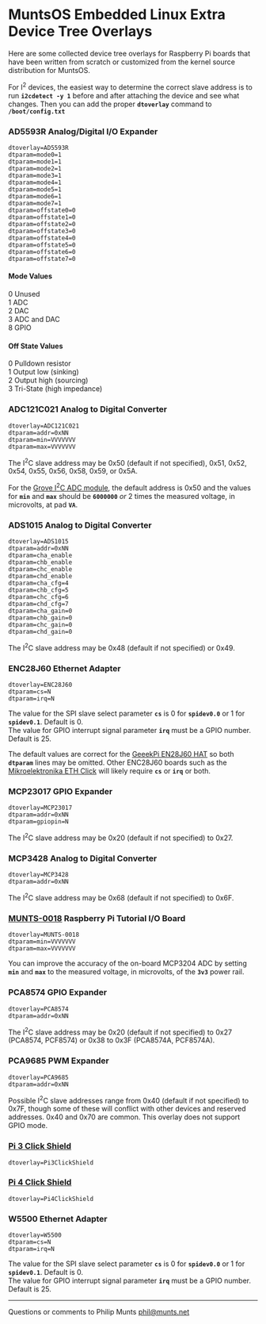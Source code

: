 # MuntsOS Embedded Linux Extra Device Tree Overlays

Here are some collected device tree overlays for Raspberry Pi boards
that have been written from scratch or customized from the kernel source
distribution for MuntsOS.

For I<sup>2</sup> devices, the easiest way to determine the correct
slave address is to run **`i2cdetect -y 1`** before and after attaching
the device and see what changes. Then you can add the proper
**`dtoverlay`** command to **`/boot/config.txt`**

### AD5593R Analog/Digital I/O Expander

    dtoverlay=AD5593R
    dtparam=mode0=1
    dtparam=mode1=1
    dtparam=mode2=1
    dtparam=mode3=1
    dtparam=mode4=1
    dtparam=mode5=1
    dtparam=mode6=1
    dtparam=mode7=1
    dtparam=offstate0=0
    dtparam=offstate1=0
    dtparam=offstate2=0
    dtparam=offstate3=0
    dtparam=offstate4=0
    dtparam=offstate5=0
    dtparam=offstate6=0
    dtparam=offstate7=0

#### Mode Values

0 Unused  
1 ADC  
2 DAC  
3 ADC and DAC  
8 GPIO

#### Off State Values

0 Pulldown resistor  
1 Output low (sinking)  
2 Output high (sourcing)  
3 Tri-State (high impedance)

### ADC121C021 Analog to Digital Converter

    dtoverlay=ADC121C021
    dtparam=addr=0xNN
    dtparam=min=VVVVVVV
    dtparam=max=VVVVVVV

The I<sup>2</sup>C slave address may be 0x50 (default if not specified),
0x51, 0x52, 0x54, 0x55, 0x56, 0x58, 0x59, or 0x5A.

For the [Grove I<sup>2</sup>C ADC
module](https://wiki.seeedstudio.com/Grove-I2C_ADC), the default address
is 0x50 and the values for **`min`** and **`max`** should be
**`6000000`** *or* 2 times the measured voltage, in microvolts, at pad
**`VA`**.

### ADS1015 Analog to Digital Converter

    dtoverlay=ADS1015
    dtparam=addr=0xNN
    dtparam=cha_enable
    dtparam=chb_enable
    dtparam=chc_enable
    dtparam=chd_enable
    dtparam=cha_cfg=4
    dtparam=chb_cfg=5
    dtparam=chc_cfg=6
    dtparam=chd_cfg=7
    dtparam=cha_gain=0
    dtparam=chb_gain=0
    dtparam=chc_gain=0
    dtparam=chd_gain=0

The I<sup>2</sup>C slave address may be 0x48 (default if not specified)
or 0x49.

### ENC28J60 Ethernet Adapter

    dtoverlay=ENC28J60
    dtparam=cs=N
    dtparam=irq=N

The value for the SPI slave select parameter **`cs`** is 0 for
**`spidev0.0`** or 1 for **`spidev0.1`**. Default is 0.  
The value for GPIO interrupt signal parameter **`irq`** must be a GPIO
number. Default is 25.

The default values are correct for the [GeeekPi EN28J60
HAT](https://www.seeedstudio.com/ENC28J60-OVERLAYS-HAT-for-Raspberry-pi-p-3045.html)
so both **`dtparam`** lines may be omitted. Other ENC28J60 boards such
as the [Mikroelektronika ETH Click](https://www.mikroe.com/eth-click)
will likely require **`cs`** or **`irq`** or both.

### MCP23017 GPIO Expander

    dtoverlay=MCP23017
    dtparam=addr=0xNN
    dtparam=gpiopin=N

The I<sup>2</sup>C slave address may be 0x20 (default if not specified)
to 0x27.

### MCP3428 Analog to Digital Converter

    dtoverlay=MCP3428
    dtparam=addr=0xNN

The I<sup>2</sup>C slave address may be 0x68 (default if not specified)
to 0x6F.

### [MUNTS-0018](https://tech.munts.com/manuals/MUNTS-0018.pdf) Raspberry Pi Tutorial I/O Board

    dtoverlay=MUNTS-0018
    dtparam=min=VVVVVVV
    dtparam=max=VVVVVVV

You can improve the accuracy of the on-board MCP3204 ADC by setting
**`min`** and **`max`** to the measured voltage, in microvolts, of the
**`3v3`** power rail.

### PCA8574 GPIO Expander

    dtoverlay=PCA8574
    dtparam=addr=0xNN

The I<sup>2</sup>C slave address may be 0x20 (default if not specified)
to 0x27 (PCA8574, PCF8574) or 0x38 to 0x3F (PCA8574A, PCF8574A).

### PCA9685 PWM Expander

    dtoverlay=PCA9685
    dtparam=addr=0xNN

Possible I<sup>2</sup>C slave addresses range from 0x40 (default if not
specified) to 0x7F, though some of these will conflict with other
devices and reserved addresses. 0x40 and 0x70 are common. This overlay
does not support GPIO mode.

### [Pi 3 Click Shield](https://www.mikroe.com/pi-3-click-shield)

    dtoverlay=Pi3ClickShield

### [Pi 4 Click Shield](https://www.mikroe.com/pi-4-click-shield)

    dtoverlay=Pi4ClickShield

### W5500 Ethernet Adapter

    dtoverlay=W5500
    dtparam=cs=N
    dtparam=irq=N

The value for the SPI slave select parameter **`cs`** is 0 for
**`spidev0.0`** or 1 for **`spidev0.1`**. Default is 0.  
The value for GPIO interrupt signal parameter **`irq`** must be a GPIO
number. Default is 25.

------------------------------------------------------------------------

Questions or comments to Philip Munts <phil@munts.net>
